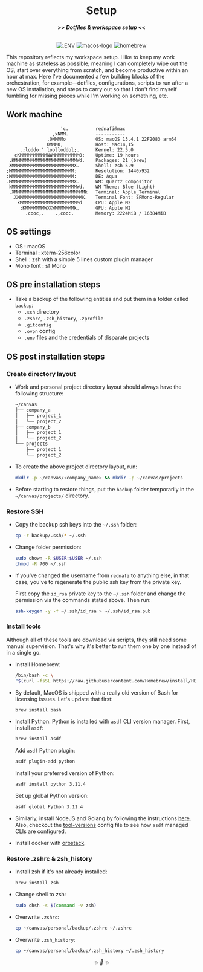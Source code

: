 <div align="center">

<h1>Setup</h1>
<strong>>> <i>Dotfiles & workspace setup</i> <<</strong><br><br>

![.ENV]
![macos-logo]
![homebrew]
</div>


This repository reflects my workspace setup. I like to keep my work machine as stateless
as possible; meaning I can completely wipe out the OS, start over everything from
scratch, and become productive within an hour at max. Here I've documented a few
building blocks of the orchestration, for example—dotfiles, configurations, scripts to
run after a new OS installation, and steps to carry out so that I don't find myself
fumbling for missing pieces while I'm working on something, etc.

## Work machine

```
                    'c.          rednafi@mac
                 ,xNMM.          -----------
               .OMMMMo           OS: macOS 13.4.1 22F2083 arm64
               OMMM0,            Host: Mac14,15
     .;loddo:' loolloddol;.      Kernel: 22.5.0
   cKMMMMMMMMMMNWMMMMMMMMMM0:    Uptime: 19 hours
 .KMMMMMMMMMMMMMMMMMMMMMMMWd.    Packages: 21 (brew)
 XMMMMMMMMMMMMMMMMMMMMMMMX.      Shell: zsh 5.9
;MMMMMMMMMMMMMMMMMMMMMMMM:       Resolution: 1440x932
:MMMMMMMMMMMMMMMMMMMMMMMM:       DE: Aqua
.MMMMMMMMMMMMMMMMMMMMMMMMX.      WM: Quartz Compositor
 kMMMMMMMMMMMMMMMMMMMMMMMMWd.    WM Theme: Blue (Light)
 .XMMMMMMMMMMMMMMMMMMMMMMMMMMk   Terminal: Apple_Terminal
  .XMMMMMMMMMMMMMMMMMMMMMMMMK.   Terminal Font: SFMono-Regular
    kMMMMMMMMMMMMMMMMMMMMMMd     CPU: Apple M2
     ;KMMMMMMMWXXWMMMMMMMk.      GPU: Apple M2
       .cooc,.    .,coo:.        Memory: 2224MiB / 16384MiB
```

## OS settings

* OS                    : macOS
* Terminal              : xterm-256color
* Shell                 : zsh with a simple 5 lines custom plugin manager
* Mono font             : sf Mono

## OS pre installation steps

* Take a backup of the following entities and put them in a folder called `backup`:
    * `.ssh` directory
    * `.zshrc`, `.zsh_history`, `.zprofile`
    * `.gitconfig`
    * `.ovpn` config
    * `.env` files and the credentials of disparate projects

## OS post installation steps

### Create directory layout

* Work and personal project directory layout should always have the following structure:

    ```txt
    ~/canvas
    ├── company_a
    │   ├── project_1
    │   └── project_2
    ├── company_b
    │   ├── project_1
    │   └── project_2
    └── projects
        ├── project_1
        └── project_2
    ```
* To create the above project directory layout, run:

    ```sh
    mkdir -p ~/canvas/<company_name> && mkdir -p ~/canvas/projects
    ```
* Before starting to restore things, put the `backup` folder temporarily in the
`~/canvas/projects/` directory.

### Restore SSH

* Copy the backup ssh keys into the `~/.ssh` folder:

    ```sh
    cp -r backup/.ssh/* ~/.ssh
    ```
* Change folder permission:

    ```sh
    sudo chown -R $USER:$USER ~/.ssh
    chmod -R 700 ~/.ssh
    ```
* If you've changed the username from `rednafi` to anything else, in that case, you've
to regenerate the public ssh key from the private key.

    First copy the `id_rsa` private key to the `~/.ssh` folder and change the permission
    via the commands stated above. Then run:

    ```sh
    ssh-keygen -y -f ~/.ssh/id_rsa > ~/.ssh/id_rsa.pub
    ```

### Install tools

Although all of these tools are download via scripts, they still need some manual
supervision. That's why it's better to run them one by one instead of in a single go.

* Install Homebrew:

    ```sh
    /bin/bash -c \
    "$(curl -fsSL https://raw.githubusercontent.com/Homebrew/install/HEAD/install.sh)"
    ```

* By default, MacOS is shipped with a really old version of Bash for licensing issues.
Let's update that first:

    ```sh
    brew install bash
    ```
* Install Python. Python is installed with `asdf` CLI version manager. First, install
`asdf`:

    ```sh
    brew install asdf
    ```

    Add `asdf` Python plugin:

    ```sh
    asdf plugin-add python
    ```

    Install your preferred version of Python:

    ```sh
    asdf install python 3.11.4
    ```

    Set up global Python version:

    ```sh
    asdf global Python 3.11.4
    ```

* Similarly, install NodeJS and Golang by following the instructions [here][asdf-node].
Also, checkout the [tool-versions] config file to see how `asdf` managed CLIs are
configured.

* Install docker with [orbstack].

### Restore .zshrc & zsh_history

* Install zsh if it's not already installed:

    ```sh
    brew install zsh
    ```
* Change shell to zsh:

    ```sh
    sudo chsh -s $(command -v zsh)
    ```
* Overwrite `.zshrc`:

    ```sh
    cp ~/canvas/personal/backup/.zshrc ~/.zshrc
    ```
* Overwrite `.zsh_history`:

    ```sh
    cp ~/canvas/personal/backup/.zsh_history ~/.zsh_history
    ```

<div align="center">
<i> ✨ 🍰 ✨ </i>
</div>

[.env]: https://img.shields.io/static/v1?style=for-the-badge&message=ENV&color=555555&logo=.ENV&logoColor=ECD53F&label=
[macos-logo]: https://shields.io/badge/MacOS--1cf?logo=Apple&style=for-the-badge
[homebrew]: https://img.shields.io/static/v1?style=for-the-badge&message=brew&color=555555&logo=Homebrew&logoColor=ECD53F&label=
[asdf-node]: https://asdf-vm.com/guide/getting-started.html#install-the-plugin
[tool-versions]: ./.tool-versions
[orbstack]: https://docs.orbstack.dev/
